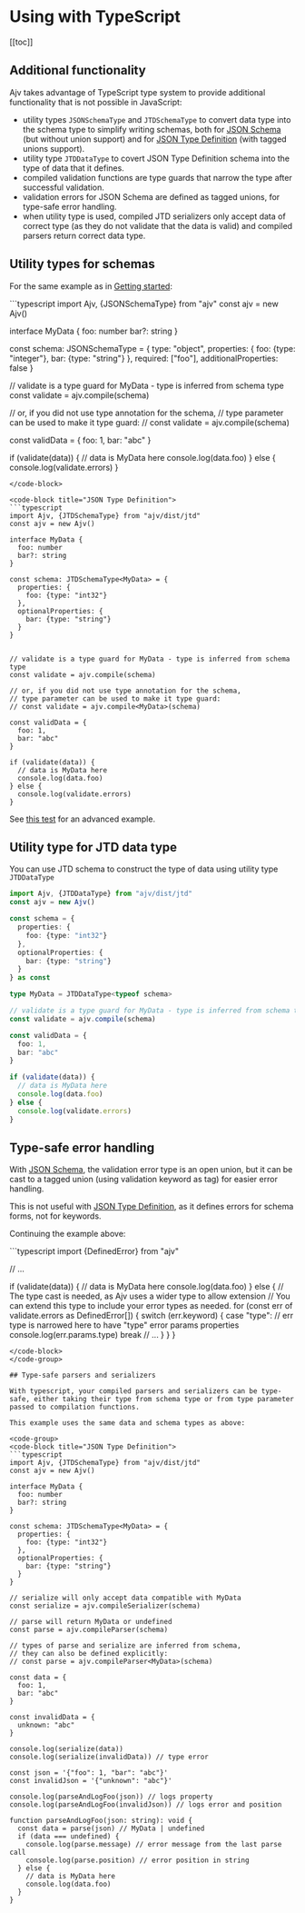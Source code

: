 # Using with TypeScript

[[toc]]

## Additional functionality

Ajv takes advantage of TypeScript type system to provide additional functionality that is not possible in JavaScript:

- utility types `JSONSchemaType` and `JTDSchemaType` to convert data type into the schema type to simplify writing schemas, both for [JSON Schema](../json-schema.md) (but without union support) and for [JSON Type Definition](../json-type-definition) (with tagged unions support).
- utility type `JTDDataType` to covert JSON Type Definition schema into the type of data that it defines.
- compiled validation functions are type guards that narrow the type after successful validation.
- validation errors for JSON Schema are defined as tagged unions, for type-safe error handling.
- when utility type is used, compiled JTD serializers only accept data of correct type (as they do not validate that the data is valid) and compiled parsers return correct data type.

## Utility types for schemas

For the same example as in [Getting started](./getting-started):

<code-group>
<code-block title="JSON Schema">
```typescript
import Ajv, {JSONSchemaType} from "ajv"
const ajv = new Ajv()

interface MyData {
  foo: number
  bar?: string
}

const schema: JSONSchemaType<MyData> = {
  type: "object",
  properties: {
    foo: {type: "integer"},
    bar: {type: "string"}
  },
  required: ["foo"],
  additionalProperties: false
}

// validate is a type guard for MyData - type is inferred from schema type
const validate = ajv.compile(schema)

// or, if you did not use type annotation for the schema,
// type parameter can be used to make it type guard:
// const validate = ajv.compile<MyData>(schema)

const validData = {
  foo: 1,
  bar: "abc"
}

if (validate(data)) {
  // data is MyData here
  console.log(data.foo)
} else {
  console.log(validate.errors)
}
```
</code-block>

<code-block title="JSON Type Definition">
```typescript
import Ajv, {JTDSchemaType} from "ajv/dist/jtd"
const ajv = new Ajv()

interface MyData {
  foo: number
  bar?: string
}

const schema: JTDSchemaType<MyData> = {
  properties: {
    foo: {type: "int32"}
  },
  optionalProperties: {
    bar: {type: "string"}
  }
}


// validate is a type guard for MyData - type is inferred from schema type
const validate = ajv.compile(schema)

// or, if you did not use type annotation for the schema,
// type parameter can be used to make it type guard:
// const validate = ajv.compile<MyData>(schema)

const validData = {
  foo: 1,
  bar: "abc"
}

if (validate(data)) {
  // data is MyData here
  console.log(data.foo)
} else {
  console.log(validate.errors)
}
```
</code-block>
</code-group>

See [this test](https://github.com/ajv-validator/ajv/tree/master/spec/types/json-schema.spec.ts) for an advanced example.

## Utility type for JTD data type

You can use JTD schema to construct the type of data using utility type `JTDDataType`

```typescript
import Ajv, {JTDDataType} from "ajv/dist/jtd"
const ajv = new Ajv()

const schema = {
  properties: {
    foo: {type: "int32"}
  },
  optionalProperties: {
    bar: {type: "string"}
  }
} as const

type MyData = JTDDataType<typeof schema>

// validate is a type guard for MyData - type is inferred from schema type
const validate = ajv.compile(schema)

const validData = {
  foo: 1,
  bar: "abc"
}

if (validate(data)) {
  // data is MyData here
  console.log(data.foo)
} else {
  console.log(validate.errors)
}
```

## Type-safe error handling

With [JSON Schema](../json-schema), the validation error type is an open union, but it can be cast to a tagged union (using validation keyword as tag) for easier error handling.

This is not useful with [JSON Type Definition](../json-type-definition), as it defines errors for schema forms, not for keywords.

Continuing the example above:

<code-group>
<code-block title="JSON Schema">
```typescript
import {DefinedError} from "ajv"

// ...

if (validate(data)) {
  // data is MyData here
  console.log(data.foo)
} else {
  // The type cast is needed, as Ajv uses a wider type to allow extension
  // You can extend this type to include your error types as needed.
  for (const err of validate.errors as DefinedError[]) {
    switch (err.keyword) {
      case "type":
        // err type is narrowed here to have "type" error params properties
        console.log(err.params.type)
      break
        // ...
    }
  }
}
```
</code-block>
</code-group>

## Type-safe parsers and serializers

With typescript, your compiled parsers and serializers can be type-safe, either taking their type from schema type or from type parameter passed to compilation functions.

This example uses the same data and schema types as above:

<code-group>
<code-block title="JSON Type Definition">
```typescript
import Ajv, {JTDSchemaType} from "ajv/dist/jtd"
const ajv = new Ajv()

interface MyData {
  foo: number
  bar?: string
}

const schema: JTDSchemaType<MyData> = {
  properties: {
    foo: {type: "int32"}
  },
  optionalProperties: {
    bar: {type: "string"}
  }
}

// serialize will only accept data compatible with MyData
const serialize = ajv.compileSerializer(schema)

// parse will return MyData or undefined
const parse = ajv.compileParser(schema)

// types of parse and serialize are inferred from schema,
// they can also be defined explicitly:
// const parse = ajv.compileParser<MyData>(schema)

const data = {
  foo: 1,
  bar: "abc"
}

const invalidData = {
  unknown: "abc"
}

console.log(serialize(data))
console.log(serialize(invalidData)) // type error

const json = '{"foo": 1, "bar": "abc"}'
const invalidJson = '{"unknown": "abc"}'

console.log(parseAndLogFoo(json)) // logs property
console.log(parseAndLogFoo(invalidJson)) // logs error and position

function parseAndLogFoo(json: string): void {
  const data = parse(json) // MyData | undefined
  if (data === undefined) {
    console.log(parse.message) // error message from the last parse call
    console.log(parse.position) // error position in string
  } else {
    // data is MyData here
    console.log(data.foo)
  }
}
```
</code-block>
</code-group>
